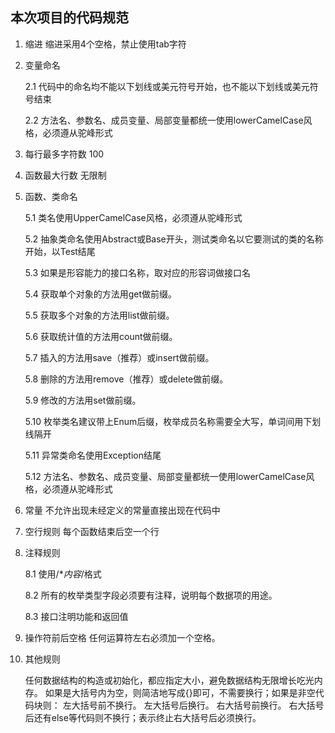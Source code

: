 ## 本次项目的代码规范

1. 缩进	缩进采用4个空格，禁止使用tab字符

2. 变量命名   

   2.1 代码中的命名均不能以下划线或美元符号开始，也不能以下划线或美元符号结束

   2.2 方法名、参数名、成员变量、局部变量都统一使用lowerCamelCase风格，必须遵从驼峰形式

3. 每行最多字符数 100

4. 函数最大行数 无限制

5. 函数、类命名

   5.1 类名使用UpperCamelCase风格，必须遵从驼峰形式

   5.2 抽象类命名使用Abstract或Base开头，测试类命名以它要测试的类的名称开始，以Test结尾

   5.3 如果是形容能力的接口名称，取对应的形容词做接口名

   5.4 获取单个对象的方法用get做前缀。

   5.5 获取多个对象的方法用list做前缀。

   5.6 获取统计值的方法用count做前缀。

   5.7 插入的方法用save（推荐）或insert做前缀。

   5.8 删除的方法用remove（推荐）或delete做前缀。

   5.9 修改的方法用set做前缀。

   5.10 枚举类名建议带上Enum后缀，枚举成员名称需要全大写，单词间用下划线隔开

   5.11 异常类命名使用Exception结尾

   5.12 方法名、参数名、成员变量、局部变量都统一使用lowerCamelCase风格，必须遵从驼峰形式

6. 常量 不允许出现未经定义的常量直接出现在代码中

7. 空行规则 每个函数结束后空一个行

8. 注释规则  

   8.1 使用/**内容*/格式

   8.2 所有的枚举类型字段必须要有注释，说明每个数据项的用途。

   8.3 接口注明功能和返回值

9. 操作符前后空格 任何运算符左右必须加一个空格。

10. 其他规则 

    任何数据结构的构造或初始化，都应指定大小，避免数据结构无限增长吃光内存。
    如果是大括号内为空，则简洁地写成{}即可，不需要换行；如果是非空代码块则：
    左大括号前不换行。
    左大括号后换行。
    右大括号前换行。
    右大括号后还有else等代码则不换行；表示终止右大括号后必须换行。